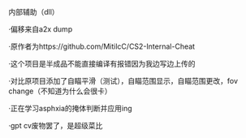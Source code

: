 内部辅助（dll）

·偏移来自a2x dump

·原作者为https://github.com/MitilcC/CS2-Internal-Cheat

·这个项目是半成品不能直接编译有报错因为我边写边上传的

·对比原项目添加了自瞄平滑（测试），自瞄范围显示，自瞄范围更改，fov change（不知道为什么会很卡）

·正在学习asphxia的掩体判断并应用ing

·gpt cv废物罢了，是超级菜比
